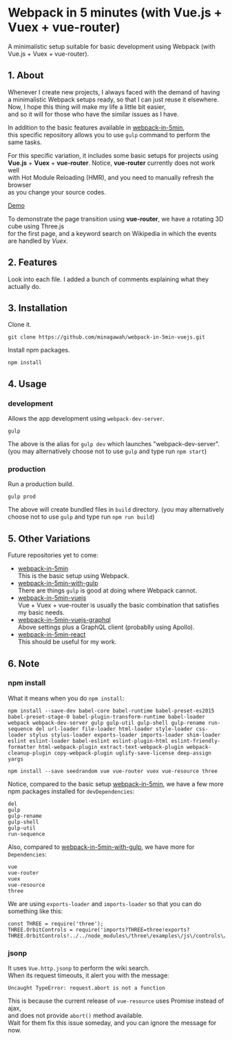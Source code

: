 Webpack in 5 minutes (with Vue.js + Vuex + vue-router)
===========================

A minimalistic setup suitable for basic development using Webpack (with Vue.js + Vuex + vue-router).

## 1. About

Whenever I create new projects, I always faced with the demand of having  
a minimalistic Webpack setups ready, so that I can just reuse it elsewhere.  
Now, I hope this thing will make my life a little bit easier,  
and so it will for those who have the similar issues as I have.

In addition to the basic features available in [webpack-in-5min](https://github.com/minagawah/webpack-in-5min),  
this specific repository allows you to use `gulp` command to perform the same tasks.

For this specific variation, it includes some basic setups for projects using  
**Vue.js** + **Vuex** + **vue-router**. Notice, **vue-router** currently does not work well  
with Hot Module Reloading (HMR), and you need to manually refresh the browser  
as you change your source codes.

[Demo](http://tokyo800.jp/samples/webpack-in-5min-vuejs/)

To demonstrate the page transition using **vue-router**, we have a rotating 3D cube using Three.js  
for the first page, and a keyword search on Wikipedia in which the events are handled by *Vuex*.

## 2. Features

Look into each file. I added a bunch of comments explaining what they actually do.

## 3. Installation

Clone it.

```
git clone https://github.com/minagawah/webpack-in-5min-vuejs.git
```

Install npm packages.

```
npm install
```

## 4. Usage

### development

Allows the app development using `webpack-dev-server`.

```
gulp
```

The above is the alias for `gulp dev` which launches "webpack-dev-server".  
(you may alternatively choose not to use `gulp` and type run `npm start`)


### production

Run a production build.

```
gulp prod
```

The above will create bundled files in `build` directory.
(you may alternatively choose not to use `gulp` and type run `npm run build`)

## 5. Other Variations

Future repositories yet to come:

* [webpack-in-5min](https://github.com/minagawah/webpack-in-5min)  
This is the basic setup using Webpack.
* [webpack-in-5min-with-gulp](https://github.com/minagawah/webpack-in-5min-with-gulp)  
There are things `gulp` is good at doing where Webpack cannot.
* [webpack-in-5min-vuejs](https://github.com/minagawah/webpack-in-5min-vuejs)  
Vue + Vuex + vue-router is usually the basic combination that satisfies my basic needs.
* [webpack-in-5min-vuejs-graphql]()  
Above settings plus a GraphQL client (probablly using Apollo).
* [webpack-in-5min-react]()  
This should be useful for my work.

## 6. Note

### npm install

What it means when you do `npm install`:

```
npm install --save-dev babel-core babel-runtime babel-preset-es2015 babel-preset-stage-0 babel-plugin-transform-runtime babel-loader webpack webpack-dev-server gulp gulp-util gulp-shell gulp-rename run-sequence del url-loader file-loader html-loader style-loader css-loader stylus stylus-loader exports-loader imports-loader shim-loader eslint eslint-loader babel-eslint eslint-plugin-html eslint-friendly-formatter html-webpack-plugin extract-text-webpack-plugin webpack-cleanup-plugin copy-webpack-plugin uglify-save-license deep-assign yargs

npm install --save seedrandom vue vue-router vuex vue-resource three
```

Notice, compared to the basic setup [webpack-in-5min](https://github.com/minagawah/webpack-in-5min), we have a few more npm packages installed for `devDependencies`:

```
del
gulp
gulp-rename
gulp-shell
gulp-util
run-sequence
```

Also, compared to [webpack-in-5min-with-gulp](https://github.com/minagawah/webpack-in-5min-with-gulp), we have more for `Dependencies`:

```
vue
vue-router
vuex
vue-resource
three
```

We are using `exports-loader` and `imports-loader` so that you can do something like this:

```
const THREE = require('three');
THREE.OrbitControls = require('imports?THREE=three!exports?THREE.OrbitControls!../../node_modules\/three\/examples\/js\/controls\/OrbitControls');
```

### jsonp

It uses `Vue.http.jsonp` to perform the wiki search.  
When its request timeouts, it alert you with the message:

```
Uncaught TypeError: request.abort is not a function
```
This is because the current release of `vue-resource` uses Promise instead of ajax,  
and does not provide `abort()` method available.  
Wait for them fix this issue someday, and you can ignore the message for now.
